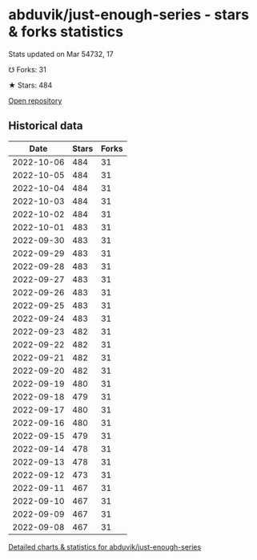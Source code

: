 # abduvik/just-enough-series - stars & forks statistics

Stats updated on Mar 54732, 17

☋ Forks: 31

★ Stars: 484

[Open repository](https://github.com/abduvik/just-enough-series)

## Historical data
| Date | Stars | Forks |
|------|-------|-------|
| 2022-10-06 | 484 | 31 | 
| 2022-10-05 | 484 | 31 | 
| 2022-10-04 | 484 | 31 | 
| 2022-10-03 | 484 | 31 | 
| 2022-10-02 | 484 | 31 | 
| 2022-10-01 | 483 | 31 | 
| 2022-09-30 | 483 | 31 | 
| 2022-09-29 | 483 | 31 | 
| 2022-09-28 | 483 | 31 | 
| 2022-09-27 | 483 | 31 | 
| 2022-09-26 | 483 | 31 | 
| 2022-09-25 | 483 | 31 | 
| 2022-09-24 | 483 | 31 | 
| 2022-09-23 | 482 | 31 | 
| 2022-09-22 | 482 | 31 | 
| 2022-09-21 | 482 | 31 | 
| 2022-09-20 | 482 | 31 | 
| 2022-09-19 | 480 | 31 | 
| 2022-09-18 | 479 | 31 | 
| 2022-09-17 | 480 | 31 | 
| 2022-09-16 | 480 | 31 | 
| 2022-09-15 | 479 | 31 | 
| 2022-09-14 | 478 | 31 | 
| 2022-09-13 | 478 | 31 | 
| 2022-09-12 | 473 | 31 | 
| 2022-09-11 | 467 | 31 | 
| 2022-09-10 | 467 | 31 | 
| 2022-09-09 | 467 | 31 | 
| 2022-09-08 | 467 | 31 | 


[Detailed charts & statistics for abduvik/just-enough-series](https://reviewgithub.com/rep/abduvik/just-enough-series)
